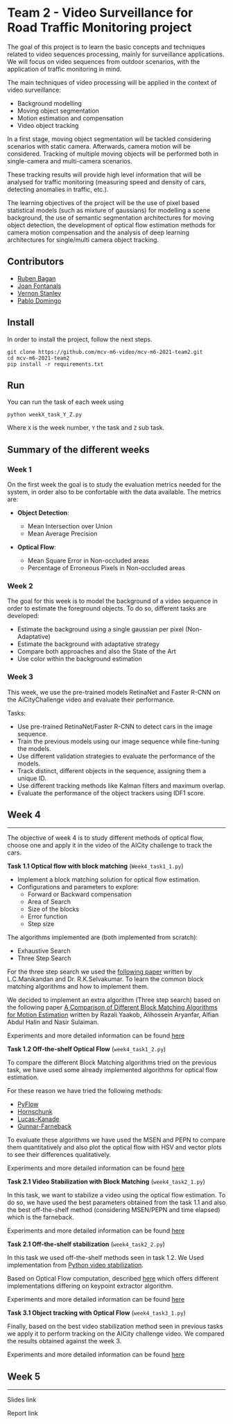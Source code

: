 # Team 2 - Video Surveillance for Road Traffic Monitoring project

The goal of this project is to learn the basic concepts and techniques related to video sequences processing, mainly for surveillance applications. We will focus on video sequences from outdoor scenarios, with the application of traffic monitoring in mind.

The main techniques of video processing will be applied in the context of video surveillance:
* Background modelling
* Moving object segmentation
* Motion estimation and compensation
* Video object tracking

In a first stage, moving object segmentation will be tackled considering scenarios with static camera. Afterwards, camera motion will be considered. Tracking of multiple moving objects will be performed both in single-camera and multi-camera scenarios.

These tracking results will provide high level information that will be analysed for traffic monitoring (measuring speed and density of cars, detecting anomalies in traffic, etc.).

The learning objectives of the project will be the use of pixel based statistical models (such as mixture of gaussians) for modelling a scene background, the use of semantic segmentation architectures for moving object detection, the development of optical flow estimation methods for camera motion compensation and the analysis of deep learning architectures for single/multi camera object tracking.

## Contributors
* [Ruben Bagan](https://github.com/rbagan)
* [Joan Fontanals](https://github.com/JoanFM)
* [Vernon Stanley](https://github.com/drkztan)
* [Pablo Domingo](https://github.com/paudom)

## Install

In order to install the project, follow the next steps.

```
git clone https://github.com/mcv-m6-video/mcv-m6-2021-team2.git
cd mcv-m6-2021-team2
pip install -r requirements.txt
```

## Run

You can run the task of each week using

```
python weekX_task_Y_Z.py
```

Where `X` is the week number, `Y` the task and `Z` sub task.

## Summary of the different weeks

### Week 1

On the first week the goal is to study the evaluation metrics needed for the system, in order also to be confortable with the data available. The metrics are:

* **Object Detection**:
 	* Mean Intersection over Union
    * Mean Average Precision

* **Optical Flow**:
    * Mean Square Error in Non-occluded areas
    * Percentage of Erroneous Pixels in Non-occluded areas

### Week 2

The goal for this week is to model the background of a video sequence in order to estimate the foreground objects.
To do so, different tasks are developed:

* Estimate the background using a single gaussian per pixel (Non-Adaptative)
* Estimate the background with adaptative strategy
* Compare both approaches and also the State of the Art
* Use color within the background estimation

### Week 3

This week, we use the pre-trained models RetinaNet and Faster R-CNN on the AiCityChallenge video and evaluate their performance.

Tasks:
* Use pre-trained RetinaNet/Faster R-CNN to detect cars in the image sequence.
* Train the previous models using our image sequence while fine-tuning the models.
* Use different validation strategies to evaluate the performance of the models.
* Track distinct, different objects in the sequence, assigning them a unique ID.
* Use different tracking methods like Kalman filters and maximum overlap.
* Evaluate the performance of the object trackers using IDF1 score.

## __Week 4__
-----

The objective of week 4 is to study different methods of optical flow, choose one and apply it in the video of the AICity challenge to track the cars.

__Task 1.1 Optical flow with block matching__ (`Week4_task1_1.py`)

* Implement a block matching solution for optical flow estimation.
* Configurations and parameters to explore:
    - Forward or Backward compensation
    - Area of Search
    - Size of the blocks
    - Error function
    - Step size

The algorithms implemented are (both implemented from scratch):
* Exhaustive Search
* Three Step Search

For the three step search we used the [following paper](https://www.researchgate.net/publication/290150215_A_New_Survey_on_Block_Matching_Algorithms_in_Video_Coding) written by L.C.Manikandan and Dr. R.K.Selvakumar. To learn the common block matching algorithms and how to implement them.

We decided to implement an extra algorithm (Three step search) based on the following paper [A Comparison of Different Block Matching Algorithms for Motion Estimation](https://www.sciencedirect.com/science/article/pii/S2212017313003356) written by Razali Yaakob, Alihossein Aryanfar, Alfian Abdul Halin and Nasir Sulaiman.

Experiments and more detailed information can be found [here](https://docs.google.com/presentation/d/1hCgceBehTA5_3Vs2I9-sR5rmQzM5iTKulkw-dRkpIDQ/edit#slide=id.gce876e9453_0_4)

__Task 1.2 Off-the-shelf Optical Flow__ (`week4_task1_2.py`)

To compare the different Block Matching algorithms tried on the previous task, we have used some already implemented algorithms for optical flow estimation.

For these reason we have tried the following methods:
* [PyFlow](https://github.com/pathak22/pyflow)
* [Hornschunk](http://dspace.mit.edu/handle/1721.1/6337)
* [Lucas-Kanade](http://cseweb.ucsd.edu/classes/sp02/cse252/lucaskanade81.pdf)
* [Gunnar-Farneback](http://www.diva-portal.org/smash/get/diva2:273847/FULLTEXT01.pdfTwo-Frame)

To evaluate these algorithms we have used the MSEN and PEPN to compare them quantitatively and also plot the optical flow with HSV and vector plots to see their differences qualitatively.

Experiments and more detailed information can be found [here](https://docs.google.com/presentation/d/1hCgceBehTA5_3Vs2I9-sR5rmQzM5iTKulkw-dRkpIDQ/edit#slide=id.gce876e9453_0_29)

__Task 2.1 Video Stabilization with Block Matching__ (`week4_task2_1.py`)

In this task, we want to stabilize a video using the optical flow estimation. To do so, we have used the best parameters obtained from the task 1.1 and also the best off-the-shelf method (considering MSEN/PEPN and time elapsed) which is the farneback.

Experiments and more detailed information can be found [here](https://docs.google.com/presentation/d/1hCgceBehTA5_3Vs2I9-sR5rmQzM5iTKulkw-dRkpIDQ/edit#slide=id.gcecb7f29fd_1_19)

__Task 2.1 Off-the-shelf stabilization__ (`week4_task2_2.py`)

In this task we used off-the-shelf methods seen in task 1.2. We Used implementation from [Python video stabilization](https://github.com/AdamSpannbauer/python_video_stab).

Based on Optical Flow computation, described [here](http://nghiaho.com/?p=2093) which offers different implementations differing on keypoint extractor algorithm.

Experiments and more detailed information can be found [here](https://docs.google.com/presentation/d/1hCgceBehTA5_3Vs2I9-sR5rmQzM5iTKulkw-dRkpIDQ/edit#slide=id.gcecb899401_4_0)

__Task 3.1 Object tracking with Optical Flow__ (`week4_task3_1.py`)

Finally, based on the best video stabilization method seen in previous tasks we apply it to perform tracking on the AICity challenge video. We compared the results obtained against the week 3.

Experiments and more detailed information can be found [here](https://docs.google.com/presentation/d/1hCgceBehTA5_3Vs2I9-sR5rmQzM5iTKulkw-dRkpIDQ/edit#slide=id.gcecb899401_7_3)

## __Week 5__
----

Slides link

Report link